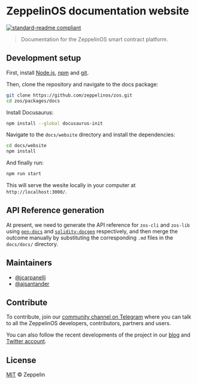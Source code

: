 # ZeppelinOS documentation website

[![standard-readme compliant](https://img.shields.io/badge/readme%20style-standard-brightgreen.svg)](https://github.com/RichardLitt/standard-readme)

> Documentation for the ZeppelinOS smart contract platform.

## Development setup

First, install [Node.js](http://nodejs.org/), [npm](https://npmjs.com/) and
[git](https://git-scm.com/).

Then, clone the repository and navigate to the docs package:

```sh
git clone https://github.com/zeppelinos/zos.git
cd zos/packages/docs
```

Install Docusaurus:

```sh
npm install --global docusaurus-init
```

Navigate to the `docs/website` directory and install the dependencies:

```sh
cd docs/website
npm install
```

And finally run:

```sh
npm run start
```

This will serve the wesite locally in your computer at `http://localhost:3000/`.

## API Reference generation

At present, we need to generate the API reference for `zos-cli` and `zos-lib`
using
[`gen-docs`](https://github.com/zeppelinos/zos/blob/master/packages/cli/docs/bin/docs.js)
and [`solidity-docgen`](https://github.com/OpenZeppelin/solidity-docgen)
respectively, and then merge the outcome manually by substituting the
corresponding `.md` files in the `docs/docs/` directory.

## Maintainers

* [@jcarpanelli](https://github.com/jcarpanelli/)
* [@ajsantander](https://github.com/ajsantander/)

## Contribute

To contribute, join our
[community channel on Telegram](https://t.me/zeppelinos) where you can talk to
all the ZeppelinOS developers, contributors, partners and users.

You can also follow the recent developments of the project in our
[blog](https://blog.zeppelin.solutions/) and
[Twitter account](https://twitter.com/zeppelinorg).

## License

[MIT](LICENSE.md) © Zeppelin
